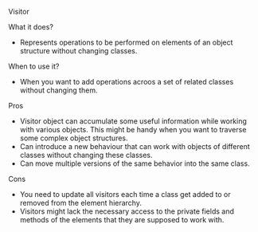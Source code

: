 Visitor

What it does?
- Represents operations to be performed on elements of an object structure without changing classes.

When to use it?
- When you want to add operations acroos a set of related classes without changing them.

Pros
- Visitor object can accumulate some useful information while working with various objects. This might be handy when you want to traverse some complex object structures.
- Can introduce a new behaviour that can work with objects of different classes without changing these classes.
- Can move multiple versions of the same behavior into the same class.

Cons
- You need to update all visitors each time a class get added to or removed from the element hierarchy.
- Visitors might lack the necessary access to the private fields and methods of the elements that they are supposed to work with.